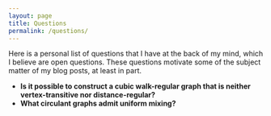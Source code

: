 ```yaml
---
layout: page
title: Questions
permalink: /questions/
---
```


Here is a personal list of questions that I have at the back of my mind, which I believe are open questions. These questions motivate some of the subject matter of my blog posts, at least in part.

- **Is it possible to construct a cubic walk-regular graph that is neither vertex-transitive nor distance-regular?**
- **What circulant graphs admit uniform mixing?**